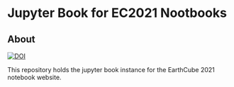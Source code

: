 # Jupyter Book for EC2021 Nootbooks

## About

[![DOI](https://zenodo.org/badge/375761568.svg)](https://zenodo.org/badge/latestdoi/375761568)

This repository holds the jupyter book instance for
the EarthCube 2021 notebook website.
